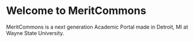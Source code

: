 # Welcome to MeritCommons

MeritCommons is a next generation Academic Portal made in Detroit, MI at Wayne State University.